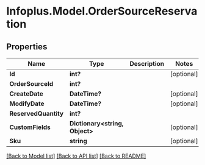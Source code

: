 # Infoplus.Model.OrderSourceReservation
## Properties

Name | Type | Description | Notes
------------ | ------------- | ------------- | -------------
**Id** | **int?** |  | [optional] 
**OrderSourceId** | **int?** |  | 
**CreateDate** | **DateTime?** |  | [optional] 
**ModifyDate** | **DateTime?** |  | [optional] 
**ReservedQuantity** | **int?** |  | 
**CustomFields** | **Dictionary&lt;string, Object&gt;** |  | [optional] 
**Sku** | **string** |  | [optional] 

[[Back to Model list]](../README.md#documentation-for-models) [[Back to API list]](../README.md#documentation-for-api-endpoints) [[Back to README]](../README.md)

